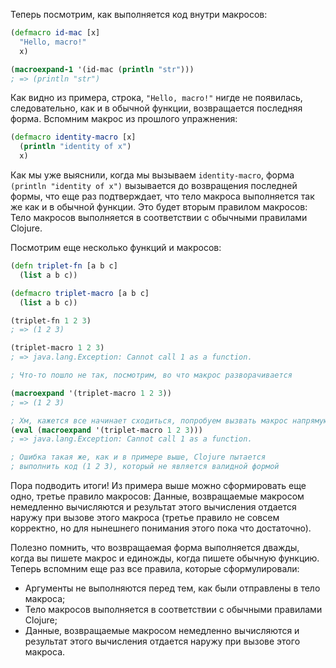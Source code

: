 Теперь посмотрим, как выполняется код внутри макросов:

```clojure
(defmacro id-mac [x]
  "Hello, macro!"
  x)

(macroexpand-1 '(id-mac (println "str")))
; => (println "str")
```

Как видно из примера, строка, `"Hello, macro!"` нигде не появилась, следовательно, как и в обычной функции, возвращается последняя форма. Вспомним макрос из прошлого упражнения:

```clojure
(defmacro identity-macro [x]
  (println "identity of x")
  x)
```

Как мы уже выяснили, когда мы вызываем `identity-macro`, форма `(println "identity of x")` вызывается до возвращения последней формы, что еще раз подтверждает, что тело макроса выполняется так же как и в обычной функции. Это будет вторым правилом макросов: Тело макросов выполняется в соответствии с обычными правилами Clojure.

Посмотрим еще несколько функций и макросов:

```clojure
(defn triplet-fn [a b c]
  (list a b c))

(defmacro triplet-macro [a b c]
  (list a b c))

(triplet-fn 1 2 3)
; => (1 2 3)

(triplet-macro 1 2 3)
; => java.lang.Exception: Cannot call 1 as a function.

; Что-то пошло не так, посмотрим, во что макрос разворачивается

(macroexpand '(triplet-macro 1 2 3))
; => (1 2 3)

; Хм, кажется все начинает сходиться, попробуем вызвать макрос напрямую
(eval (macroexpand '(triplet-macro 1 2 3)))
; => java.lang.Exception: Cannot call 1 as a function.

; Ошибка такая же, как и в примере выше, Clojure пытается
; выполнить код (1 2 3), который не является валидной формой
```

Пора подводить итоги! Из примера выше можно сформировать еще одно, третье правило макросов: Данные, возвращаемые макросом немедленно вычисляются и результат этого вычисления отдается наружу при вызове этого макроса (третье правило не совсем корректно, но для нынешнего понимания этого пока что достаточно).

Полезно помнить, что возвращаемая форма выполняется дважды, когда вы пишете макрос и единожды, когда пишете обычную функцию. Теперь вспомним еще раз все правила, которые сформулировали:

- Аргументы не выполняются перед тем, как были отправлены в тело макроса;
- Тело макросов выполняется в соответствии с обычными правилами Clojure;
- Данные, возвращаемые макросом немедленно вычисляются и результат этого вычисления отдается наружу при вызове этого макроса.
